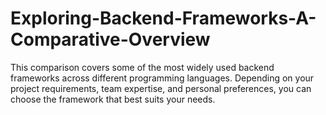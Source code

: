 # Exploring-Backend-Frameworks-A-Comparative-Overview
This comparison covers some of the most widely used backend frameworks across different programming languages. Depending on your project requirements, team expertise, and personal preferences, you can choose the framework that best suits your needs.
